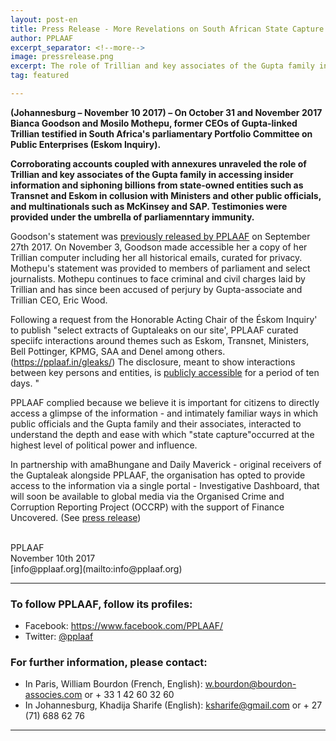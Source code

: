 ```yaml
---
layout: post-en
title: Press Release - More Revelations on South African State Capture
author: PPLAAF
excerpt_separator: <!--more-->
image: pressrelease.png
excerpt: The role of Trillian and key associates of the Gupta family in accessing insider information and siphoning billions from state-owned entities in collusion with Ministers and other public officials, and multinationals unravelled
tag: featured

---
```


**(Johannesburg – November 10 2017) – On October 31 and November 2017  Bianca Goodson and Mosilo Mothepu, former CEOs of Gupta-linked Trillian testified in South Africa's parliamentary Portfolio Committee on Public Enterprises (Eskom Inquiry).**

**Corroborating accounts coupled with annexures unraveled the role of Trillian and key associates of the Gupta family in accessing insider information and siphoning billions from state-owned entities such as Transnet and Eskom in collusion with Ministers and other public officials, and multinationals such as McKinsey and SAP. Testimonies were provided under the umbrella of parliamenntary immunity.**

<!-- <img class="img-responsive img-post center-block" src="/img/posts/gupta-leaks-1.png">  -->
<!-- <br> -->

Goodson's statement was [previously released by PPLAAF](https://pplaaf.in/trillian-bg/) on September 27th 2017. On November 3, Goodson made accessible her a copy of her Trillian computer including her all historical emails, curated for privacy. Mothepu's statement was provided to members of parliament and select journalists. Mothepu continues to face criminal and civil charges laid by Trillian and has since been accused of perjury by Gupta-associate and Trillian CEO, Eric Wood. 

Following a request from the Honorable Acting Chair of the Éskom Inquiry' to publish "select extracts of Guptaleaks on our site', PPLAAF curated speciifc interactions around themes such as Eskom, Transnet, Ministers, Bell Pottinger, KPMG, SAA and Denel among others. (<https://pplaaf.in/gleaks/>)
The disclosure, meant to show interactions between key persons and entities, is [publicly accessible](https://pplaaf.in/gleaks/) for a period of ten days. " 

PPLAAF complied because we believe it is important for citizens to directly access a glimpse of the information - and intimately familiar ways in which public officials and the Gupta family and their associates, interacted to understand the depth and ease with which "state capture"occurred at the highest level of political power and influence. 

In partnership with amaBhungane and Daily Maverick - original receivers of the Guptaleak alongside PPLAAF, the organisation has opted to provide access to the information via a single portal - Investigative Dashboard, that will soon be available to global media via the Organised Crime and Corruption Reporting Project (OCCRP) with the support of Finance Uncovered. (See [press release](../09/gleaks-journalist-release.html))


<br>
PPLAAF <br>
November 10th 2017 <br>
[info@pplaaf.org](mailto:info@pplaaf.org)

<br>

----------------------

### To follow PPLAAF, follow its profiles:
- Facebook: <https://www.facebook.com/PPLAAF/>
- Twitter: [@pplaaf](https://twitter.com/pplaaf)

### For further information, please contact:
- In Paris, William Bourdon (French, English): [w.bourdon@bourdon-associes.com](mailto:w.bourdon@bourdon-associes.com) or + 33 1 42 60 32 60
- In Johannesburg, Khadija Sharife (English): [ksharife@gmail.com](mailto:ksharife@gmail.com) or + 27 (71) 688 62 76 




-----
